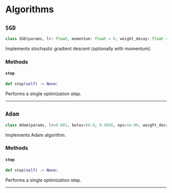 # Algorithms

## `SGD`

```python
class SGD(params, lr: float, momentum: float = 0, weight_decay: float = 0):
```
Implements stochastic gradient descent (optionally with momentum).


### Methods

#### `step`
```python
def step(self) -> None:
```
Performs a single optimization step.


---
## `Adam`

```python
class Adam(params, lr=0.001, betas=(0.9, 0.999), eps=1e-08, weight_decay=0):
```
Implements Adam algorithm.


### Methods

#### `step`
```python
def step(self) -> None:
```
Performs a single optimization step.


---
